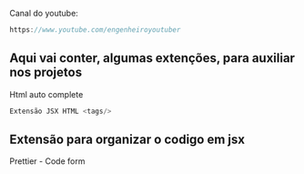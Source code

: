Canal do youtube:

```js
https://www.youtube.com/engenheiroyoutuber
```

## Aqui vai conter, algumas extenções, para auxiliar nos projetos

Html auto complete
```js
Extensão JSX HTML <tags/>
```

## Extensão para organizar o codigo em jsx

Prettier - Code form

